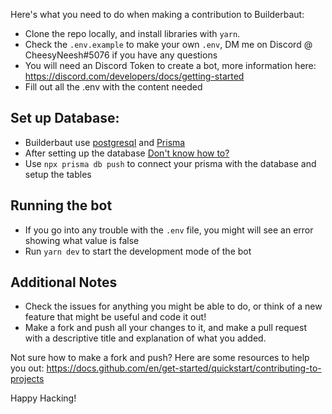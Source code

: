 Here's what you need to do when making a contribution to Builderbaut:

-   Clone the repo locally, and install libraries with `yarn`.
-   Check the `.env.example` to make your own `.env`, DM me on Discord @ CheesyNeesh#5076 if you have any questions
-   You will need an Discord Token to create a bot, more information here: https://discord.com/developers/docs/getting-started
-   Fill out all the .env with the content needed

## Set up Database:

-   Builderbaut use [postgresql](https://www.postgresql.org/) and [Prisma](https://www.prisma.io/)
-   After setting up the database [Don't know how to?](https://www.prisma.io/dataguide/postgresql/setting-up-a-local-postgresql-database)
-   Use `npx prisma db push` to connect your prisma with the database and setup the tables

## Running the bot

-   If you go into any trouble with the `.env` file, you might will see an error showing what value is false
-   Run `yarn dev` to start the development mode of the bot

## Additional Notes

-   Check the issues for anything you might be able to do, or think of a new feature that might be useful and code it out!
-   Make a fork and push all your changes to it, and make a pull request with a descriptive title and explanation of what you added.

Not sure how to make a fork and push?
Here are some resources to help you out:
https://docs.github.com/en/get-started/quickstart/contributing-to-projects

Happy Hacking!
